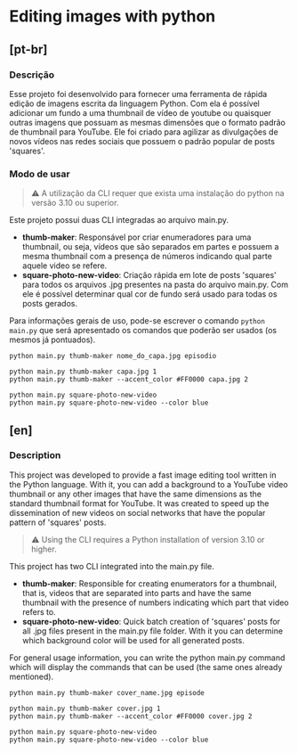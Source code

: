 # Editing images with python

## [pt-br]
### Descrição

Esse projeto foi desenvolvido para fornecer uma ferramenta de rápida edição de imagens escrita da linguagem Python. Com ela é possível adicionar um fundo a uma thumbnail de vídeo de youtube ou quaisquer outras imagens que possuam as mesmas dimensões que o formato padrão de thumbnail para YouTube. Ele foi criado para agilizar as divulgações de novos vídeos nas redes sociais que possuem o padrão popular de posts 'squares'.

### Modo de usar

> :warning: A utilização da CLI requer que exista uma instalação do python na versão 3.10 ou superior. 

Este projeto possui duas CLI integradas ao arquivo main.py.
- **thumb-maker**: Responsável por criar enumeradores para uma thumbnail, ou seja, vídeos que são separados em partes e possuem a mesma thumbnail com a presença de números indicando qual parte aquele video se refere.
- **square-photo-new-video**: Criação rápida em lote de posts 'squares' para todos os arquivos .jpg presentes na pasta do arquivo main.py. Com ele é possível determinar qual cor de fundo será usado para todas os posts gerados.

Para informações gerais de uso, pode-se escrever o comando `python main.py` que será apresentado os comandos que poderão ser usados (os mesmos já pontuados).

```commandline
python main.py thumb-maker nome_do_capa.jpg episodio 

python main.py thumb-maker capa.jpg 1
python main.py thumb-maker --accent_color #FF0000 capa.jpg 2
```

```commandline
python main.py square-photo-new-video
python main.py square-photo-new-video --color blue
```


## [en]
### Description 

This project was developed to provide a fast image editing tool written in the Python language. With it, you can add a background to a YouTube video thumbnail or any other images that have the same dimensions as the standard thumbnail format for YouTube. It was created to speed up the dissemination of new videos on social networks that have the popular pattern of 'squares' posts.

> :warning: Using the CLI requires a Python installation of version 3.10 or higher.

This project has two CLI integrated into the main.py file.
- **thumb-maker**: Responsible for creating enumerators for a thumbnail, that is, videos that are separated into parts and have the same thumbnail with the presence of numbers indicating which part that video refers to.
- **square-photo-new-video**: Quick batch creation of 'squares' posts for all .jpg files present in the main.py file folder. With it you can determine which background color will be used for all generated posts.

For general usage information, you can write the python main.py command which will display the commands that can be used (the same ones already mentioned).

```commandline
python main.py thumb-maker cover_name.jpg episode 

python main.py thumb-maker cover.jpg 1
python main.py thumb-maker --accent_color #FF0000 cover.jpg 2
```

```commandline
python main.py square-photo-new-video
python main.py square-photo-new-video --color blue
```
